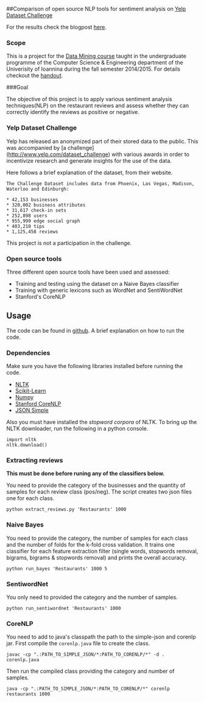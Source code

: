 ##Comparison of open source NLP tools for sentiment analysis on [Yelp Dataset Challenge](http://www.yelp.com/dataset_challenge)

For the results check the blogpost [here](fotiad.is/blog/sentiment-analysis-comparison/).

### Scope 
This is a project for the [Data Mining course](http://www.cs.uoi.gr/~tsap/teaching/cs059/index-en.html) taught in the undergraduate programme of the Computer Science & Engineering department of the Univerisity of Ioannina during the fall semester 2014/2015. 
For details checkout the [handout](http://www.cs.uoi.gr/~tsap/teaching/cs059/assignments/project-en.pdf).

###Goal

The objective of this project is to apply various sentiment analysis techniques(NLP) on the restaurant reviews and assess 
whether they can correctly identify the reviews as positive or negative. 

### Yelp Dataset Challenge

Yelp has released an anonymized part of their stored data to the public. This was accompanied by 
[a challenge] (http://www.yelp.com/dataset_challenge) with various awards in order to incentivize research 
and generate insights for the use of the data. 

Here follows a brief explanation of the dataset, from their website.

```
The Challenge Dataset includes data from Phoenix, Las Vegas, Madison, Waterloo and Edinburgh:

* 42,153 businesses
* 320,002 business attributes
* 31,617 check-in sets
* 252,898 users
* 955,999 edge social graph
* 403,210 tips
* 1,125,458 reviews
```

This project is not a participation in the challenge. 

### Open source tools

Three different open source tools have been used and assessed:

* Training and testing using the dataset on a Naive Bayes classifier
* Training with generic lexicons such as WordNet and SentiWordNet
* Stanford's CoreNLP

## Usage

The code can be found in [github](). A brief explanation on how to run the code.

### Dependencies

Make sure you have the following libraries installed before running the code.

* [NLTK](http://www.nltk.org)
* [Scikit-Learn](http://scikit-learn.org/stable/install.html)
* [Numpy](http://www.numpy.org)
* [Stanford CoreNLP](http://nlp.stanford.edu/software/corenlp.shtml)
* [JSON Simple](https://code.google.com/p/json-simple/)

Also you must have installed the *stopword corpora* of NLTK.
To bring up the NLTK downloader, run the following in a python console.

```
import nltk
nltk.download()
```

### Extracting reviews

**This must be done before runing any of the classifiers below.**

You need to provide the category of the businesses and the quantity of samples for each review class (pos/neg).
The script creates two json files one for each class.

```
python extract_reviews.py 'Restaurants' 1000
```

### Naive Bayes

You need to provide the category, the number of samples for each class and the number of folds for the k-fold cross validation.
It trains one classifier for each feature extraction filter (single words, stopwords removal, bigrams, bigrams & stopwords removal) and prints the overall accuracy.

```
python run_bayes 'Restaurants' 1000 5
```

### SentiwordNet

You only need to provided the category and the number of samples. 


```
python run_sentiwordnet 'Restaurants' 1000
```

### CoreNLP

You need to add to java's classpath the path to the simple-json and corenlp jar.
First compile the ```corenlp.java``` file to create the class.

```
javac -cp ".:PATH_TO_SIMPLE_JSON/*:PATH_TO_CORENLP/*" -d . corenlp.java 
```

Then run the compiled class providing the category and number of samples.

```
java -cp ".:PATH_TO_SIMPLE_JSON/*:PATH_TO_CORENLP/*" corenlp restaurants 1000
```
